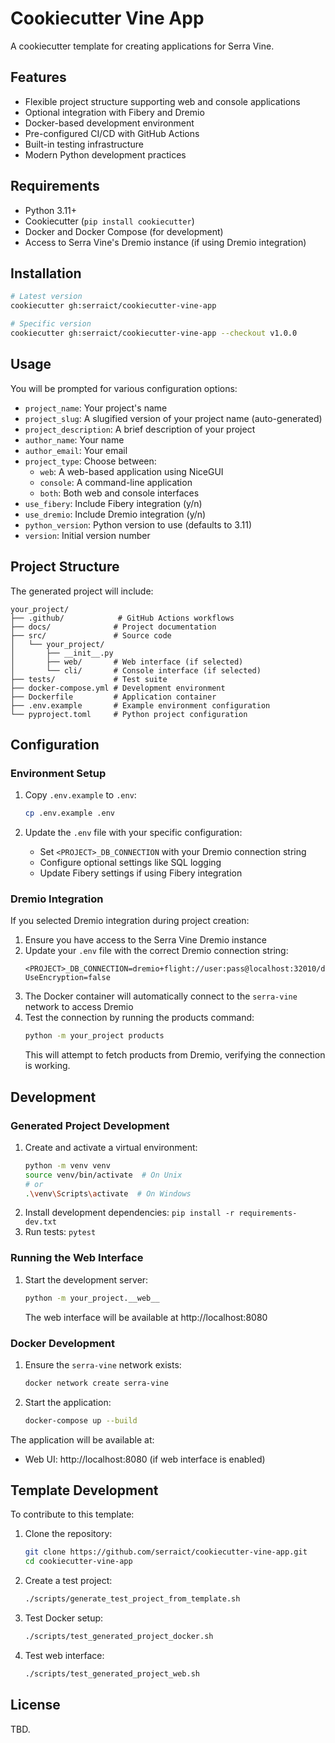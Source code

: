 # Cookiecutter Vine App

A cookiecutter template for creating applications for Serra Vine.

## Features

- Flexible project structure supporting web and console applications
- Optional integration with Fibery and Dremio
- Docker-based development environment
- Pre-configured CI/CD with GitHub Actions
- Built-in testing infrastructure
- Modern Python development practices

## Requirements

- Python 3.11+
- Cookiecutter (`pip install cookiecutter`)
- Docker and Docker Compose (for development)
- Access to Serra Vine's Dremio instance (if using Dremio integration)

## Installation

```bash
# Latest version
cookiecutter gh:serraict/cookiecutter-vine-app

# Specific version
cookiecutter gh:serraict/cookiecutter-vine-app --checkout v1.0.0
```

## Usage

You will be prompted for various configuration options:

- `project_name`: Your project's name
- `project_slug`: A slugified version of your project name (auto-generated)
- `project_description`: A brief description of your project
- `author_name`: Your name
- `author_email`: Your email
- `project_type`: Choose between:
  - `web`: A web-based application using NiceGUI
  - `console`: A command-line application
  - `both`: Both web and console interfaces
- `use_fibery`: Include Fibery integration (y/n)
- `use_dremio`: Include Dremio integration (y/n)
- `python_version`: Python version to use (defaults to 3.11)
- `version`: Initial version number

## Project Structure

The generated project will include:

```
your_project/
├── .github/            # GitHub Actions workflows
├── docs/              # Project documentation
├── src/               # Source code
│   └── your_project/
│       ├── __init__.py
│       ├── web/       # Web interface (if selected)
│       └── cli/       # Console interface (if selected)
├── tests/             # Test suite
├── docker-compose.yml # Development environment
├── Dockerfile         # Application container
├── .env.example       # Example environment configuration
└── pyproject.toml     # Python project configuration
```

## Configuration

### Environment Setup

1. Copy `.env.example` to `.env`:
   ```bash
   cp .env.example .env
   ```

2. Update the `.env` file with your specific configuration:
   - Set `<PROJECT>_DB_CONNECTION` with your Dremio connection string
   - Configure optional settings like SQL logging
   - Update Fibery settings if using Fibery integration

### Dremio Integration

If you selected Dremio integration during project creation:

1. Ensure you have access to the Serra Vine Dremio instance
2. Update your `.env` file with the correct Dremio connection string:
   ```
   <PROJECT>_DB_CONNECTION=dremio+flight://user:pass@localhost:32010/dremio?UseEncryption=false
   ```
3. The Docker container will automatically connect to the `serra-vine` network to access Dremio
4. Test the connection by running the products command:
   ```bash
   python -m your_project products
   ```
   This will attempt to fetch products from Dremio, verifying the connection is working.

## Development

### Generated Project Development

1. Create and activate a virtual environment:
   ```bash
   python -m venv venv
   source venv/bin/activate  # On Unix
   # or
   .\venv\Scripts\activate  # On Windows
   ```
2. Install development dependencies: `pip install -r requirements-dev.txt`
3. Run tests: `pytest`

### Running the Web Interface

1. Start the development server:
   ```bash
   python -m your_project.__web__
   ```
   The web interface will be available at http://localhost:8080

### Docker Development

1. Ensure the `serra-vine` network exists:
   ```bash
   docker network create serra-vine
   ```

2. Start the application:
   ```bash
   docker-compose up --build
   ```

The application will be available at:
- Web UI: http://localhost:8080 (if web interface is enabled)

## Template Development

To contribute to this template:

1. Clone the repository:
   ```bash
   git clone https://github.com/serraict/cookiecutter-vine-app.git
   cd cookiecutter-vine-app
   ```

2. Create a test project:
   ```bash
   ./scripts/generate_test_project_from_template.sh
   ```

3. Test Docker setup:
   ```bash
   ./scripts/test_generated_project_docker.sh
   ```

4. Test web interface:
   ```bash
   ./scripts/test_generated_project_web.sh
   ```

## License

TBD.
